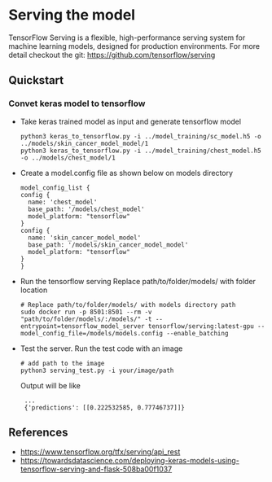 # Serving the model
TensorFlow Serving is a flexible, high-performance serving system for machine learning models, designed for production environments. For more detail checkout the git: https://github.com/tensorflow/serving

## Quickstart 
### Convet keras model to tensorflow
- Take keras trained model as input and generate tensorflow model 
	```
  python3 keras_to_tensorflow.py -i ../model_training/sc_model.h5 -o ../models/skin_cancer_model_model/1
  python3 keras_to_tensorflow.py -i ../model_training/chest_model.h5 -o ../models/chest_model/1
  ```
- Create a model.config file as shown below on models directory
	```
  model_config_list {
    config {
      name: 'chest_model'
      base_path: '/models/chest_model'
      model_platform: "tensorflow"
    }
    config {
      name: 'skin_cancer_model_model'
      base_path: '/models/skin_cancer_model_model'
      model_platform: "tensorflow"
    }
  }
  ```
- Run the tensorflow serving
  Replace path/to/folder/models/ with folder location
  ```
  # Replace path/to/folder/models/ with models directory path 
  sudo docker run -p 8501:8501 --rm -v "path/to/folder/models/:/models/" -t --entrypoint=tensorflow_model_server tensorflow/serving:latest-gpu --model_config_file=/models/models.config --enable_batching
  ```
- Test the server. Run the test code with an  image
  ```
  # add path to the image
  python3 serving_test.py -i your/image/path
  ```
  Output will be like
  ```
   ...
   {'predictions': [[0.222532585, 0.77746737]]}

  ```
 ## References
 - https://www.tensorflow.org/tfx/serving/api_rest
 - https://towardsdatascience.com/deploying-keras-models-using-tensorflow-serving-and-flask-508ba00f1037
